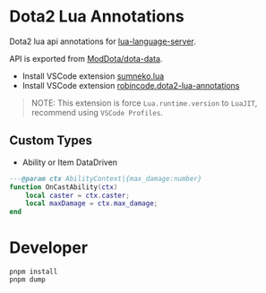# Dota2 Lua Annotations

Dota2 lua api annotations for [lua-language-server](https://github.com/LuaLS/lua-language-server).

API is exported from [ModDota/dota-data](https://github.com/ModDota/dota-data).

-   Install VSCode extension [sumneko.lua](https://marketplace.visualstudio.com/items?itemName=sumneko.lua)
-   Install VSCode extension [robincode.dota2-lua-annotations](https://marketplace.visualstudio.com/items?itemName=robincode.dota2-lua-annotations)

> NOTE: This extension is force `Lua.runtime.version` to `LuaJIT`,
> recommend using `VSCode Profiles`.

## Custom Types

-   Ability or Item DataDriven

```lua
---@param ctx AbilityContext|{max_damage:number}
function OnCastAbility(ctx)
    local caster = ctx.caster;
    local maxDamage = ctx.max_damage;
end
```

# Developer

```
pnpm install
pnpm dump
```
